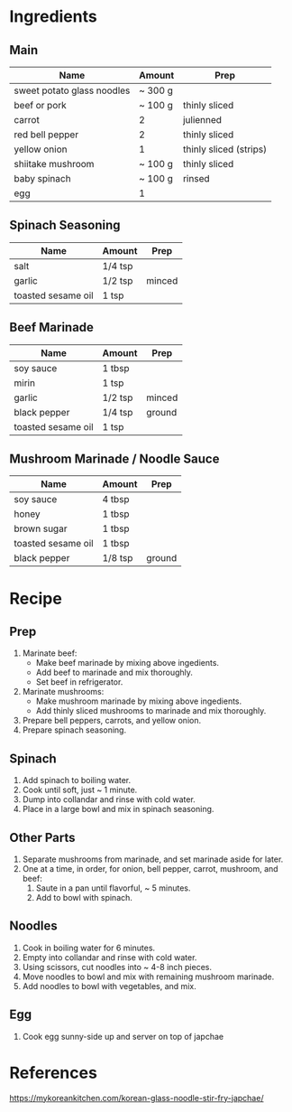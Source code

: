 # Ingredients

## Main

| Name                       | Amount  | Prep                   |
| -------------------------- | ------- | ---------------------- |
| sweet potato glass noodles | ~ 300 g |                        |
| beef or pork               | ~ 100 g | thinly sliced          |
| carrot                     | 2       | julienned              |
| red bell pepper            | 2       | thinly sliced          |
| yellow onion               | 1       | thinly sliced (strips) |
| shiitake mushroom          | ~ 100 g | thinly sliced          |
| baby spinach               | ~ 100 g | rinsed                 |
| egg                        | 1       |                        |

## Spinach Seasoning

| Name               | Amount  | Prep   |
| ------------------ | ------- | ------ |
| salt               | 1/4 tsp |        |
| garlic             | 1/2 tsp | minced |
| toasted sesame oil | 1 tsp   |        |

## Beef Marinade

| Name               | Amount  | Prep   |
| ------------------ | ------- | ------ |
| soy sauce          | 1 tbsp  |        |
| mirin              | 1 tsp   |        |
| garlic             | 1/2 tsp | minced |
| black pepper       | 1/4 tsp | ground |
| toasted sesame oil | 1 tsp   |        |

## Mushroom Marinade / Noodle Sauce

| Name               | Amount  | Prep   |
| ------------------ | ------- | ------ |
| soy sauce          | 4 tbsp  |        |
| honey              | 1 tbsp  |        |
| brown sugar        | 1 tbsp  |        |
| toasted sesame oil | 1 tbsp  |        |
| black pepper       | 1/8 tsp | ground |

# Recipe

## Prep
1. Marinate beef:
    - Make beef marinade by mixing above ingedients.
    - Add beef to marinade and mix thoroughly.
    - Set beef in refrigerator.
1. Marinate mushrooms:
    - Make mushroom marinade by mixing above ingedients.
    - Add thinly sliced mushrooms to marinade and mix thoroughly.
1. Prepare bell peppers, carrots, and yellow onion.
1. Prepare spinach seasoning.

## Spinach

1. Add spinach to boiling water.
1. Cook until soft, just ~ 1 minute.
1. Dump into collandar and rinse with cold water.
1. Place in a large bowl and mix in spinach seasoning.

## Other Parts
1. Separate mushrooms from marinade, and set marinade aside for later.
1. One at a time, in order, for onion, bell pepper, carrot, mushroom, and beef:
    1. Saute in a pan until flavorful, ~ 5 minutes.
    1. Add to bowl with spinach.

## Noodles

1. Cook in boiling water for 6 minutes.
1. Empty into collandar and rinse with cold water.
1. Using scissors, cut noodles into ~ 4-8 inch pieces.
1. Move noodles to bowl and mix with remaining mushroom marinade.
1. Add noodles to bowl with vegetables, and mix.

## Egg

1. Cook egg sunny-side up and server on top of japchae

# References
https://mykoreankitchen.com/korean-glass-noodle-stir-fry-japchae/